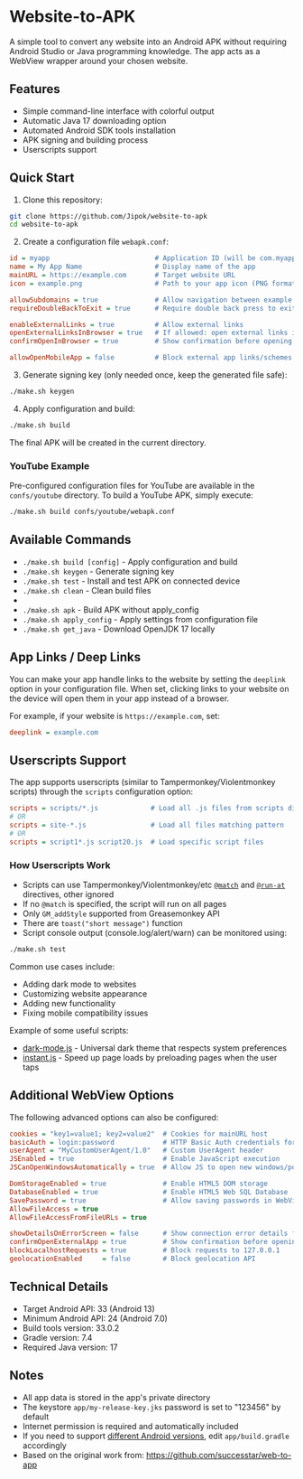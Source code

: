# Website-to-APK

A simple tool to convert any website into an Android APK without requiring Android Studio or Java programming knowledge. The app acts as a WebView wrapper around your chosen website.

## Features

- Simple command-line interface with colorful output
- Automatic Java 17 downloading option
- Automated Android SDK tools installation
- APK signing and building process
- Userscripts support

## Quick Start

1. Clone this repository:
```bash
git clone https://github.com/Jipok/website-to-apk
cd website-to-apk
```

2. Create a configuration file `webapk.conf`:
```ini
id = myapp                          # Application ID (will be com.myapp.webtoapk)
name = My App Name                  # Display name of the app
mainURL = https://example.com       # Target website URL
icon = example.png                  # Path to your app icon (PNG format)

allowSubdomains = true              # Allow navigation between example.com and sub.example.com
requireDoubleBackToExit = true      # Require double back press to exit app

enableExternalLinks = true          # Allow external links
openExternalLinksInBrowser = true   # If allowed: open external links in browser or WebView
confirmOpenInBrowser = true         # Show confirmation before opening external browser

allowOpenMobileApp = false          # Block external app links/schemes
```

3. Generate signing key (only needed once, keep the generated file safe):
```bash
./make.sh keygen
```

4. Apply configuration and build:
```bash
./make.sh build
```

The final APK will be created in the current directory.

### YouTube Example

Pre-configured configuration files for YouTube are available in the <code>confs/youtube</code> directory. To build a YouTube APK, simply execute:

```bash
./make.sh build confs/youtube/webapk.conf
```

## Available Commands

- `./make.sh build [config]` - Apply configuration and build
- `./make.sh keygen` - Generate signing key
- `./make.sh test` - Install and test APK on connected device
- `./make.sh clean` - Clean build files
-
- `./make.sh apk` - Build APK without apply_config
- `./make.sh apply_config` - Apply settings from configuration file
- `./make.sh get_java` - Download OpenJDK 17 locally

## App Links / Deep Links

You can make your app handle links to the website by setting the `deeplink` option in your configuration file. When set, clicking links to your website on the device will open them in your app instead of a browser.

For example, if your website is `https://example.com`, set:
```ini
deeplink = example.com
```

## Userscripts Support

The app supports userscripts (similar to Tampermonkey/Violentmonkey scripts) through the `scripts` configuration option:

```ini
scripts = scripts/*.js             # Load all .js files from scripts directory
# OR
scripts = site-*.js                # Load all files matching pattern
# OR
scripts = script1*.js script20.js  # Load specific script files
```

### How Userscripts Work

- Scripts can use Tampermonkey/Violentmonkey/etc [`@match`](https://violentmonkey.github.io/api/metadata-block/#match--exclude-match) and [`@run-at`](https://violentmonkey.github.io/api/metadata-block/#run-at) directives, other ignored
- If no `@match` is specified, the script will run on all pages
- Only `GM_addStyle` supported from Greasemonkey API
- There are `toast("short message")` function
- Script console output (console.log/alert/warn) can be monitored using:
```bash
./make.sh test
```

Common use cases include:
- Adding dark mode to websites
- Customizing website appearance
- Adding new functionality
- Fixing mobile compatibility issues

Example of some useful scripts:
- [dark-mode.js](https://gist.github.com/Jipok/01d12591491816625649a467db898518) - Universal dark theme that respects system preferences
- [instant.js](https://raw.githubusercontent.com/instantpage/instant.page/refs/heads/master/instantpage.js) - Speed up page loads by preloading pages when the user taps

## Additional WebView Options
The following advanced options can also be configured:
```ini
cookies = "key1=value1; key2=value2"  # Cookies for mainURL host
basicAuth = login:password            # HTTP Basic Auth credentials for mainURL host
userAgent = "MyCustomUserAgent/1.0"   # Custom UserAgent header
JSEnabled = true                      # Enable JavaScript execution
JSCanOpenWindowsAutomatically = true  # Allow JS to open new windows/popups

DomStorageEnabled = true              # Enable HTML5 DOM storage
DatabaseEnabled = true                # Enable HTML5 Web SQL Database
SavePassword = true                   # Allow saving passwords in WebView
AllowFileAccess = true
AllowFileAccessFromFileURLs = true

showDetailsOnErrorScreen = false      # Show connection error details for user
confirmOpenExternalApp = true         # Show confirmation before opening external app
blockLocalhostRequests = true         # Block requests to 127.0.0.1
geolocationEnabled     = false        # Block geolocation API
```

## Technical Details

- Target Android API: 33 (Android 13)
- Minimum Android API: 24 (Android 7.0)
- Build tools version: 33.0.2
- Gradle version: 7.4
- Required Java version: 17

## Notes

- All app data is stored in the app's private directory
- The keystore `app/my-release-key.jks` password is set to "123456" by default
- Internet permission is required and automatically included
- If you need to support [different Android versions](https://apilevels.com/), edit `app/build.gradle` accordingly
- Based on the original work from: https://github.com/successtar/web-to-app  
